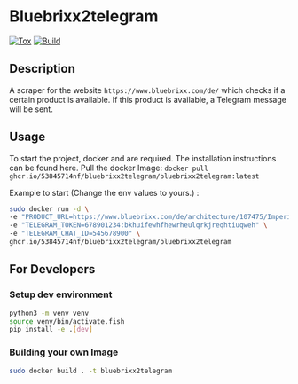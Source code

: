 # Bluebrixx2telegram

[![Tox](https://github.com/53845714nF/bluebrixx2telegram/actions/workflows/tox.yml/badge.svg)](https://github.com/53845714nF/bluebrixx2telegram/actions/workflows/tox.yml)&nbsp;[![Build](https://github.com/53845714nF/bluebrixx2telegram/actions/workflows/docker-image.yml/badge.svg)](https://github.com/53845714nF/bluebrixx2telegram/actions/workflows/docker-image.yml)

## Description

A scraper for the website `https://www.bluebrixx.com/de/` which checks
if a certain product is available.
If this product is available, a Telegram message will be sent.

## Usage

To start the project, docker and are required.
The installation instructions can be found here.
Pull the docker Image: `docker pull ghcr.io/53845714nf/bluebrixx2telegram/bluebrixx2telegram:latest`

Example to start (Change the env values to yours.) :

```bash
sudo docker run -d \
-e "PRODUCT_URL=https://www.bluebrixx.com/de/architecture/107475/Imperiale-Ankunft-auf-dem-Waldmond-Modbrix" \
-e "TELEGRAM_TOKEN=678901234:bkhuifewhfhewrheulqrkjreqhtiuqweh" \
-e "TELEGRAM_CHAT_ID=545678900" \
ghcr.io/53845714nf/bluebrixx2telegram/bluebrixx2telegram
```

## For Developers

### Setup dev environment

```bash
python3 -m venv venv
source venv/bin/activate.fish
pip install -e .[dev]
```

### Building your own Image

```bash
sudo docker build . -t bluebrixx2telegram
```
